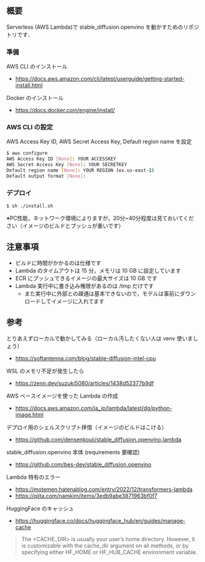 
## 概要
Serverless (AWS Lambda)で stable_diffusion.openvino を動かすためのリポジトリです．
### 準備
AWS CLI のインストール
- https://docs.aws.amazon.com/cli/latest/userguide/getting-started-install.html

Docker のインストール
- https://docs.docker.com/engine/install/

### AWS CLI の設定
AWS Access Key ID, AWS Secret Access Key, Default region name を設定
```bash
$ aws configure
AWS Access Key ID [None]: YOUR ACCESSKEY
AWS Secret Access Key [None]: YOUR SECRETKEY
Default region name [None]: YOUR REGION (ex.us-east-1)
Default output format [None]:
```

### デプロイ
```bash:
$ sh ./install.sh
```
※PC性能，ネットワーク環境によりますが，20分~40分程度は見ておいてください（イメージのビルドとプッシュが重いです）

## 注意事項
- ビルドに時間がかかるのは仕様です
- Lambda のタイムアウトは 15 分，メモリは 10 GB に設定しています
- ECR にプッシュできるイメージの最大サイズは 10 GB です
- Lambda 実行中に書き込み権限があるのは /tmp だけです
  - また実行中に外部との疎通は基本できないので，モデルは事前にダウンロードしてイメージに入れてます

## 参考
とりあえずローカルで動かしてみる（ローカル汚したくない人は venv 使いましょう）
- https://softantenna.com/blog/stable-diffusion-intel-cpu

WSL のメモリ不足が発生したら
- https://zenn.dev/suzuki5080/articles/1438d52377b9df

AWS ベースイメージを使った Lambda の作成
- https://docs.aws.amazon.com/ja_jp/lambda/latest/dg/python-image.html

デプロイ用のシェルスクリプト拝借（イメージのビルドはこける）
- https://github.com/densenkouji/stable_diffusion.openvino.lambda

stable_diffusion.openvino 本体 (requirements 要確認)
- https://github.com/bes-dev/stable_diffusion.openvino

Lambda 特有のエラー
- https://motemen.hatenablog.com/entry/2022/12/transformers-lambda
- https://qiita.com/namkim/items/3edb9abe3871963bf0f7

HuggingFace のキャッシュ
- https://huggingface.co/docs/huggingface_hub/en/guides/manage-cache
> The <CACHE_DIR> is usually your user’s home directory. However, it is customizable with the cache_dir argument on all methods, or by specifying either HF_HOME or HF_HUB_CACHE environment variable.